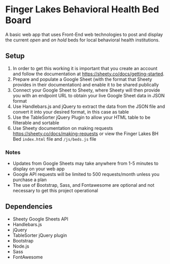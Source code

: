 # Finger Lakes Behavioral Health Bed Board
A basic web app that uses Front-End web technologies to post and display the current *open* and *on hold* beds for local behavioral health institutions. 

## Setup
1. In order to get this working it is important that you create an account and follow the documentation at https://sheety.co/docs/getting-started. 
1. Prepare and populate a Google Sheet (with the format that Sheety provides in their documentation) and enable it to be shared publically
1. Connect your Google Sheet to Sheety, where Sheety will then provide you with an endpoint URL to obtain your live Google Sheet data in JSON format
1. Use Handlebars.js and jQuery to extract the data from the JSON file and convert it into your desired format, in this case as table
1. Use the TableSorter jQuery Plugin to allow your HTML table to be filterable and sortable
1. Use Sheety documentation on making requests https://sheety.co/docs/making-requests or view the Finger Lakes BH Bed `index.html` file and `/js/beds.js` file

### Notes
* Updates from Google Sheets may take anywhere from 1-5 minutes to display on your web app
* Google API requests will be limited to 500 requests/month unless you purchase a plan
* The use of Bootstrap, Sass, and Fontawesome are optional and not necessary to get this project operational 

## Dependencies
* Sheety Google Sheets API
* Handlebars.js
* jQuery
* TableSorter jQuery plugin
* Bootstrap
* Node.js
* Sass
* FontAwesome

